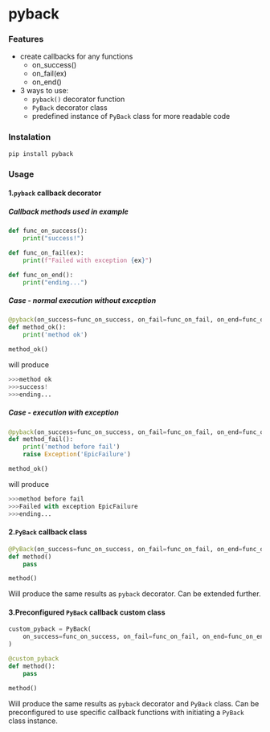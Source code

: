 # pyback

### Features

- create callbacks for any functions
	- on_success()
	- on_fail(ex)
	- on_end()
- 3 ways to use:
	- `pyback()` decorator function
	- `PyBack` decorator class
	- predefined instance of `PyBack` class for more readable code

### Instalation
`pip install pyback`

### Usage

#### 1.```pyback``` callback decorator

##### Callback methods used in example
```python
def func_on_success():
    print("success!")

def func_on_fail(ex):
    print(f"Failed with exception {ex}")

def func_on_end():
    print("ending...")
```
##### Case - normal execution without exception
```python
@pyback(on_success=func_on_success, on_fail=func_on_fail, on_end=func_on_end)
def method_ok():
    print('method ok')

method_ok()
```
will produce
```python
>>>method ok
>>>success!
>>>ending...
```
##### Case - execution with exception
```python
@pyback(on_success=func_on_success, on_fail=func_on_fail, on_end=func_on_end)
def method_fail():
    print('method before fail')
	raise Exception('EpicFailure')

method_ok()
```
will produce
```python
>>>method before fail
>>>Failed with exception EpicFailure
>>>ending...
```
#### 2.```PyBack``` callback class
```python
@PyBack(on_success=func_on_success, on_fail=func_on_fail, on_end=func_on_end)
def method()
    pass

method()
```
Will produce the same results as `pyback` decorator. Can be extended further.

#### 3.Preconfigured ```PyBack``` callback custom class
```python
custom_pyback = PyBack(
    on_success=func_on_success, on_fail=func_on_fail, on_end=func_on_end
)

@custom_pyback
def method():
    pass

method()
```
Will produce the same results as `pyback` decorator and `PyBack` class. Can be preconfigured to use specific callback functions with initiating a `PyBack` class instance.
